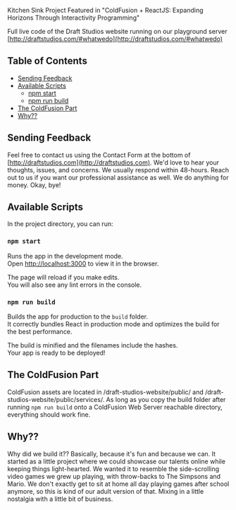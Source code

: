 Kitchen Sink Project Featured in "ColdFusion + ReactJS: Expanding Horizons Through Interactivity Programming"

Full live code of the Draft Studios website running on our playground server [http://draftstudios.com/#whatwedo](http://draftstudios.com/#whatwedo)

## Table of Contents

- [Sending Feedback](#sending-feedback)
- [Available Scripts](#available-scripts)
  - [npm start](#npm-start)
  - [npm run build](#npm-run-build)
- [The ColdFusion Part](#the-coldfusion-part)
- [Why??](#why)
  
## Sending Feedback

Feel free to contact us using the Contact Form at the bottom of [http://draftstudios.com](http://draftstudios.com). We'd love to hear your thoughts, issues, and concerns. We usually respond within 48-hours. Reach out to us if you want our professional assistance as well. We do anything for money. Okay, bye!

## Available Scripts

In the project directory, you can run:

### `npm start`

Runs the app in the development mode.<br>
Open [http://localhost:3000](http://localhost:3000) to view it in the browser.

The page will reload if you make edits.<br>
You will also see any lint errors in the console.

### `npm run build`

Builds the app for production to the `build` folder.<br>
It correctly bundles React in production mode and optimizes the build for the best performance.

The build is minified and the filenames include the hashes.<br>
Your app is ready to be deployed!

## The ColdFusion Part

ColdFusion assets are located in /draft-studios-website/public/ and /draft-studios-website/public/services/. As long as you copy the build folder after running `npm run build` onto a ColdFusion Web Server reachable directory, everything should work fine.

## Why??

Why did we build it?? Basically, because it's fun and because we can. It started as a little project where we could showcase our talents online while keeping things light-hearted. We wanted it to resemble the side-scrolling video games we grew up playing, with throw-backs to The Simpsons and Mario. We don't exactly get to sit at home all day playing games after school anymore, so this is kind of our adult version of that. Mixing in a little nostalgia with a little bit of business.  
